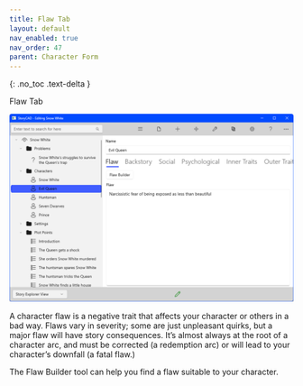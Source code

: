 ```yaml
---
title: Flaw Tab
layout: default
nav_enabled: true
nav_order: 47
parent: Character Form
---
```

{: .no_toc .text-delta }

Flaw Tab

![](../media/Character-Flaw-Tab.png)

A character flaw is a negative trait that affects your character or others in a bad way. Flaws vary in severity; some are just unpleasant quirks, but a major flaw will have story consequences. It’s almost always at the root of a character arc, and must be corrected (a redemption arc) or will lead to your character’s downfall  (a fatal flaw.)

The Flaw Builder tool can help you find a flaw suitable to your character.


